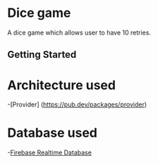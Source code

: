 # Dice game

A dice game which allows user to have 10 retries.

## Getting Started

# Architecture used
 -[Provider] (https://pub.dev/packages/provider)

 # Database used
 -[Firebase Realtime Database ](https://pub.dev/packages/firebase_database)
